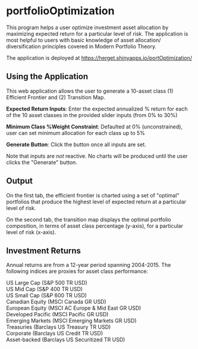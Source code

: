 # portfolioOptimization
This program helps a user optimize investment asset allocation by maximizing expected return for a particular level of risk. The application is most helpful to users with basic knowledge of asset allocation/ diversification principles covered in Modern Portfolio Theory.

The application is deployed at https://herget.shinyapps.io/portOptimization/
  
## Using the Application

This web application allows the user to generate a 10-asset class (1) Efficient Frontier and (2) Transition Map.

**Expected Return Inputs**: Enter the expected annualized % return for each of the 10 asset classes in the provided slider inputs (from 0% to 30%)

**Minimum Class %Weight Constraint**: Defaulted at 0% (unconstrained), user can set minimum allocation for each class up to 5%

**Generate Button**: Click the button once all inputs are set.

Note that inputs are *not* reactive. No charts will be produced until the user clicks the "Generate" button.

## Output

On the first tab, the efficient frontier is charted using a set of "optimal" portfolios that produce the highest level of expected return at a particular level of risk.

On the second tab, the transition map displays the optimal portfolio composition, in terms of asset class percentage (y-axis), for a particular level of risk (x-axis).

## Investment Returns

Annual returns are from a 12-year period spanning 2004-2015. The following indices are proxies for asset class performance:

US Large Cap    (S&P 500 TR USD)  
US Mid Cap      (S&P 400 TR USD)  
US Small Cap    (S&P 600 TR USD)  
Canadian Equity (MSCI Canada GR USD)  
European Equity (MSCI AC Europe & Mid East GR USD)  
Developed Pacific (MSCI Pacific GR USD)  
Emerging Markets (MSCI Emerging Markets GR USD)  
Treasuries (Barclays US Treasury TR USD)  
Corporate (Barclays US Credit TR USD)  
Asset-backed (Barclays US Securitized TR USD)  


